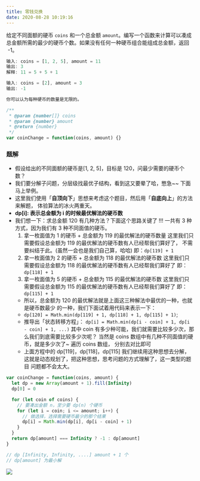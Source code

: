 ```yaml
---
title: 零钱兑换
date: 2020-08-28 10:19:16
---
```


给定不同面额的硬币 `coins` 和一个总金额 `amount`。编写一个函数来计算可以凑成总金额所需的最少的硬币个数。如果没有任何一种硬币组合能组成总金额，返回  -1。

```js
输入: coins = [1, 2, 5], amount = 11
输出: 3
解释: 11 = 5 + 5 + 1

输入: coins = [2], amount = 3
输出: -1

你可以认为每种硬币的数量是无限的。

/**
 * @param {number[]} coins
 * @param {number} amount
 * @return {number}
 */
var coinChange = function(coins, amount) {}
```

<h3>题解</h3>

- 假设给出的不同面额的硬币是[1, 2, 5]，目标是 120，问最少需要的硬币个数？
- 我们要分解子问题，分层级找最优子结构，看到这又要晕了哈，憋急~~ 下面马上举例。
- 这里我们使用「**自顶向下**」思想来考虑这个题目，然后用「**自底向上**」的方法来解题，
  体验算法的冰火两重天。
- **dp[i]: 表示总金额为 i 的时候最优解法的硬币数**
- 我们想一下：求总金额 120 有几种方法？下面这个思路关键了 !!!
  一共有 3 种方式，因为我们有 3 种不同面值的硬币。
  1. 拿一枚面值为 1 的硬币 + 总金额为 119 的最优解法的硬币数量
     这里我们只需要假设总金额为 119 的最优解法的硬币数有人已经帮我们算好了，
     不需要纠结于此。(虽然一会也是我们自己算，哈哈)
     即：`dp[119] + 1`
  2. 拿一枚面值为 2 的硬币 + 总金额为 118 的最优解法的硬币数
     这里我们只需要假设总金额为 118 的最优解法的硬币数有人已经帮我们算好了
     即：`dp[118] + 1`
  3. 拿一枚面值为 5 的硬币 + 总金额为 115 的最优解法的硬币数
     这里我们只需要假设总金额为 115 的最优解法的硬币数有人已经帮我们算好了
     即：`dp[115] + 1`
  - 所以，总金额为 120 的最优解法就是上面这三种解法中最优的一种，也就是硬币数最少
    的一种，我们下面试着用代码来表示一下：
  - `dp[120] = Math.min(dp[119] + 1, dp[118] + 1, dp[115] + 1)`;
  - 推导出「状态转移方程」：
    `dp[i] = Math.min(dp[i - coin] + 1, dp[i - coin] + 1, ...)`
    其中 coin 有多少种可能，我们就需要比较多少次，那么我们到底需要比较多少次呢？
    当然是 coins 数组中有几种不同面值的硬币，就是多少次了~ 遍历 coins 数组，
    分别去对比即可
  - 上面方程中的 dp[119]，dp[118]，dp[115] 我们继续用这种思想去分解，
    这就是动态规划了，把这种思想，思考问题的方式理解了，这一类型的题目
    问题都不会太大。

```js
var coinChange = function(coins, amount) {
  let dp = new Array(amount + 1).fill(Infinity)
  dp[0] = 0

  for (let coin of coins) {
    // 要凑出金额 n，至少要 dp(n) 个硬币
    for (let i = coin; i <= amount; i++) {
      // 做选择，选择需要硬币最少的那个结果
      dp[i] = Math.min(dp[i], dp[i - coin] + 1)
    }
  }
  return dp[amount] === Infinity ? -1 : dp[amount]
}

// dp [Infinity, Infinity, ....] amount + 1 个
// dp[amount] 为最小解
```

![](https://gblobscdn.gitbook.com/assets%2F-LrtQOWSnDdXhp3kYN4k%2Fsync%2F5381a5e30482682c1c6f111e882991113b8661f7.png?alt=media)
